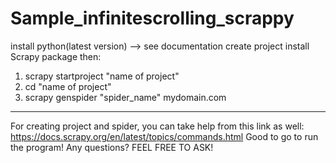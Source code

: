 # Sample_infinitescrolling_scrappy
install python(latest version) --> see documentation 
create project
install Scrapy package
then:
  1. scrapy startproject "name of project"
  2. cd "name of project"
  3. scrapy genspider "spider_name" mydomain.com
-------------------------------------------------------------------------
For creating project and spider, you can take help from this link as well: 
  https://docs.scrapy.org/en/latest/topics/commands.html
Good to go to run the program!
Any questions?
  FEEL FREE TO ASK!
